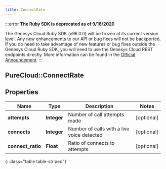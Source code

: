 ```yaml
---
title: ConnectRate
---
```


:::error
**The Ruby SDK is deprecated as of 9/16/2020**

The Genesys Cloud Ruby SDK (v96.0.0) will be frozen at its current version level. Any new enhancements to our API or bug fixes will not be backported. If you do need to take advantage of new features or bug fixes outside the Genesys Cloud Ruby SDK, you will need to use the Genesys Cloud REST endpoints directly. More information can be found in the [Official Announcement](https://developer.mypurecloud.com/forum/t/announcement-genesys-cloud-ruby-sdk-end-of-life/8850).
:::


## PureCloud::ConnectRate

## Properties

|Name | Type | Description | Notes|
|------------ | ------------- | ------------- | -------------|
| **attempts** | **Integer** | Number of call attempts made | [optional] |
| **connects** | **Integer** | Number of calls with a live voice detected | [optional] |
| **connect_ratio** | **Float** | Ratio of connects to attempts | [optional] |
{: class="table table-striped"}


